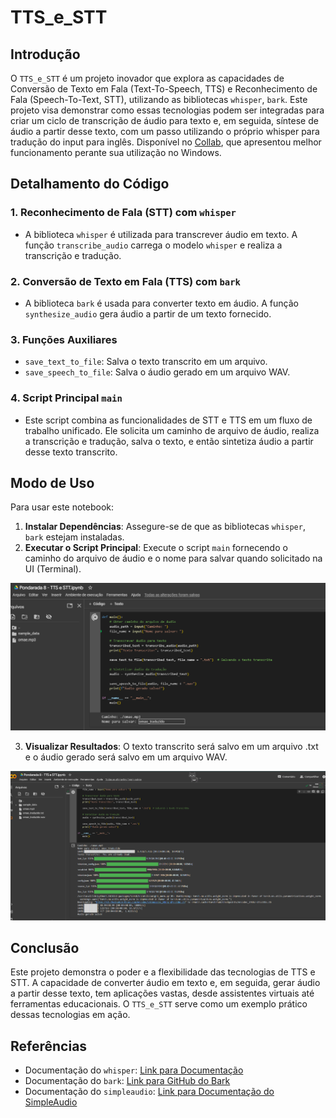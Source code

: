
# TTS_e_STT

## Introdução

O `TTS_e_STT` é um projeto inovador que explora as capacidades de Conversão de Texto em Fala (Text-To-Speech, TTS) e Reconhecimento de Fala (Speech-To-Text, STT), utilizando as bibliotecas `whisper`, `bark`. Este projeto visa demonstrar como essas tecnologias podem ser integradas para criar um ciclo de transcrição de áudio para texto e, em seguida, síntese de áudio a partir desse texto, com um passo utilizando o próprio whisper para tradução do input para inglês. Disponível no [Collab](https://colab.research.google.com/drive/18NIPIXtY68bwLFqgMF13zHe4SjvfdyKN?usp=sharing), que apresentou melhor funcionamento perante sua utilização no Windows.

## Detalhamento do Código

### 1. Reconhecimento de Fala (STT) com `whisper`

- A biblioteca `whisper` é utilizada para transcrever áudio em texto. A função `transcribe_audio` carrega o modelo `whisper` e realiza a transcrição e tradução.

### 2. Conversão de Texto em Fala (TTS) com `bark`

- A biblioteca `bark` é usada para converter texto em áudio. A função `synthesize_audio` gera áudio a partir de um texto fornecido.

### 3. Funções Auxiliares

- `save_text_to_file`: Salva o texto transcrito em um arquivo.
- `save_speech_to_file`: Salva o áudio gerado em um arquivo WAV.

### 4. Script Principal `main`

- Este script combina as funcionalidades de STT e TTS em um fluxo de trabalho unificado. Ele solicita um caminho de arquivo de áudio, realiza a transcrição e tradução, salva o texto, e então sintetiza áudio a partir desse texto transcrito.

## Modo de Uso

Para usar este notebook:

1. **Instalar Dependências**: Assegure-se de que as bibliotecas `whisper`, `bark` estejam instaladas.
2. **Executar o Script Principal**: Execute o script `main` fornecendo o caminho do arquivo de áudio e o nome para salvar quando solicitado na UI (Terminal).

![Alt text](./Midia/Img/image.png)

3. **Visualizar Resultados**: O texto transcrito será salvo em um arquivo .txt e o áudio gerado será salvo em um arquivo WAV.

![Alt text](./Midia/Img/image2.png)

## Conclusão

Este projeto demonstra o poder e a flexibilidade das tecnologias de TTS e STT. A capacidade de converter áudio em texto e, em seguida, gerar áudio a partir desse texto, tem aplicações vastas, desde assistentes virtuais até ferramentas educacionais. O `TTS_e_STT` serve como um exemplo prático dessas tecnologias em ação.

## Referências

- Documentação do `whisper`: [Link para Documentação](https://openai.com/blog/whisper/)
- Documentação do `bark`: [Link para GitHub do Bark](https://github.com/suno-ai/bark)
- Documentação do `simpleaudio`: [Link para Documentação do SimpleAudio](https://simpleaudio.readthedocs.io/)

